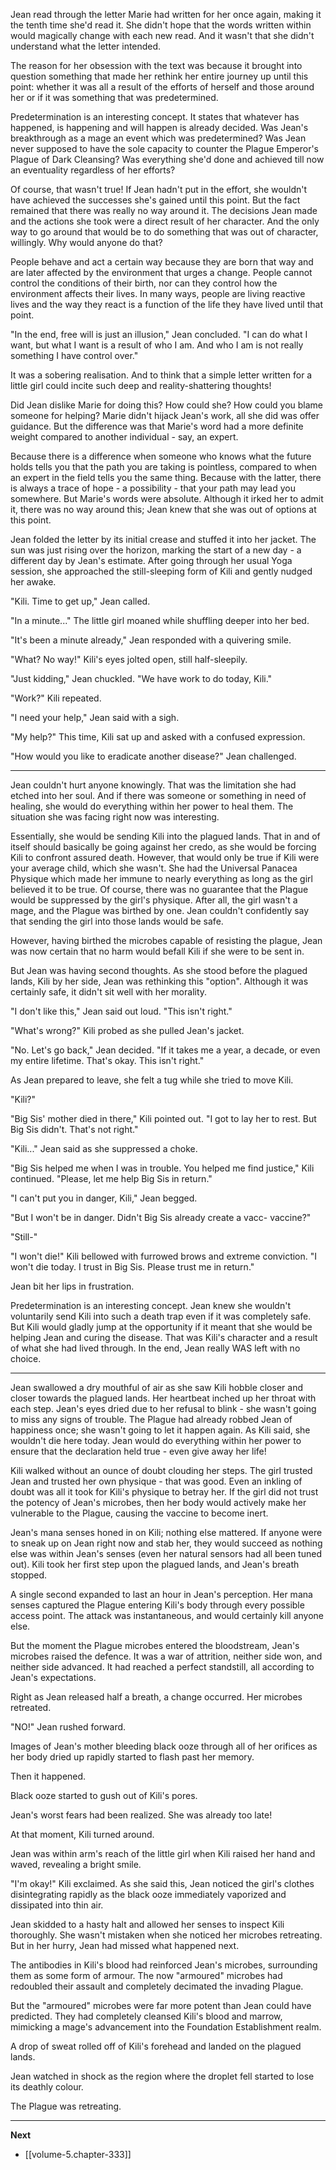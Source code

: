 
Jean read through the letter Marie had written for her once again, making it the tenth time she'd read it. She didn't hope that the words written within would magically change with each new read. And it wasn't that she didn't understand what the letter intended.

The reason for her obsession with the text was because it brought into question something that made her rethink her entire journey up until this point: whether it was all a result of the efforts of herself and those around her or if it was something that was predetermined.

Predetermination is an interesting concept. It states that whatever has happened, is happening and will happen is already decided. Was Jean's breakthrough as a mage an event which was predetermined? Was Jean never supposed to have the sole capacity to counter the Plague Emperor's Plague of Dark Cleansing? Was everything she'd done and achieved till now an eventuality regardless of her efforts?

Of course, that wasn't true! If Jean hadn't put in the effort, she wouldn't have achieved the successes she's gained until this point. But the fact remained that there was really no way around it. The decisions Jean made and the actions she took were a direct result of her character. And the only way to go around that would be to do something that was out of character, willingly. Why would anyone do that?

People behave and act a certain way because they are born that way and are later affected by the environment that urges a change. People cannot control the conditions of their birth, nor can they control how the environment affects their lives. In many ways, people are living reactive lives and the way they react is a function of the life they have lived until that point.

"In the end, free will is just an illusion," Jean concluded. "I can do what I want, but what I want is a result of who I am. And who I am is not really something I have control over."

It was a sobering realisation. And to think that a simple letter written for a little girl could incite such deep and reality-shattering thoughts!

Did Jean dislike Marie for doing this? How could she? How could you blame someone for helping? Marie didn't hijack Jean's work, all she did was offer guidance. But the difference was that Marie's word had a more definite weight compared to another individual - say, an expert.

Because there is a difference when someone who knows what the future holds tells you that the path you are taking is pointless, compared to when an expert in the field tells you the same thing. Because with the latter, there is always a trace of hope - a possibility - that your path may lead you somewhere. But Marie's words were absolute. Although it irked her to admit it, there was no way around this; Jean knew that she was out of options at this point.

Jean folded the letter by its initial crease and stuffed it into her jacket. The sun was just rising over the horizon, marking the start of a new day - a different day by Jean's estimate. After going through her usual Yoga session, she approached the still-sleeping form of Kili and gently nudged her awake.

"Kili. Time to get up," Jean called.

"In a minute..." The little girl moaned while shuffling deeper into her bed.

"It's been a minute already," Jean responded with a quivering smile.

"What? No way!" Kili's eyes jolted open, still half-sleepily.

"Just kidding," Jean chuckled. "We have work to do today, Kili."

"Work?" Kili repeated.

"I need your help," Jean said with a sigh.

"My help?" This time, Kili sat up and asked with a confused expression.

"How would you like to eradicate another disease?" Jean challenged.

____

Jean couldn't hurt anyone knowingly. That was the limitation she had etched into her soul. And if there was someone or something in need of healing, she would do everything within her power to heal them. The situation she was facing right now was interesting.

Essentially, she would be sending Kili into the plagued lands. That in and of itself should basically be going against her credo, as she would be forcing Kili to confront assured death. However, that would only be true if Kili were your average child, which she wasn't. She had the Universal Panacea Physique which made her immune to nearly everything as long as the girl believed it to be true. Of course, there was no guarantee that the Plague would be suppressed by the girl's physique. After all, the girl wasn't a mage, and the Plague was birthed by one. Jean couldn't confidently say that sending the girl into those lands would be safe.

However, having birthed the microbes capable of resisting the plague, Jean was now certain that no harm would befall Kili if she were to be sent in.

But Jean was having second thoughts. As she stood before the plagued lands, Kili by her side, Jean was rethinking this "option". Although it was certainly safe, it didn't sit well with her morality.

"I don't like this," Jean said out loud. "This isn't right."

"What's wrong?" Kili probed as she pulled Jean's jacket.

"No. Let's go back," Jean decided. "If it takes me a year, a decade, or even my entire lifetime. That's okay. This isn't right."

As Jean prepared to leave, she felt a tug while she tried to move Kili.

"Kili?"

"Big Sis' mother died in there," Kili pointed out. "I got to lay her to rest. But Big Sis didn't. That's not right."

"Kili..." Jean said as she suppressed a choke.

"Big Sis helped me when I was in trouble. You helped me find justice," Kili continued. "Please, let me help Big Sis in return."

"I can't put you in danger, Kili," Jean begged.

"But I won't be in danger. Didn't Big Sis already create a vacc- vaccine?"

"Still-"

"I won't die!" Kili bellowed with furrowed brows and extreme conviction. "I won't die today. I trust in Big Sis. Please trust me in return."

Jean bit her lips in frustration.

Predetermination is an interesting concept. Jean knew she wouldn't voluntarily send Kili into such a death trap even if it was completely safe. But Kili would gladly jump at the opportunity if it meant that she would be helping Jean and curing the disease. That was Kili's character and a result of what she had lived through. In the end, Jean really WAS left with no choice.

____

Jean swallowed a dry mouthful of air as she saw Kili hobble closer and closer towards the plagued lands. Her heartbeat inched up her throat with each step. Jean's eyes dried due to her refusal to blink - she wasn't going to miss any signs of trouble. The Plague had already robbed Jean of happiness once; she wasn't going to let it happen again. As Kili said, she wouldn't die here today. Jean would do everything within her power to ensure that the declaration held true - even give away her life!

Kili walked without an ounce of doubt clouding her steps. The girl trusted Jean and trusted her own physique - that was good. Even an inkling of doubt was all it took for Kili's physique to betray her. If the girl did not trust the potency of Jean's microbes, then her body would actively make her vulnerable to the Plague, causing the vaccine to become inert.

Jean's mana senses honed in on Kili; nothing else mattered. If anyone were to sneak up on Jean right now and stab her, they would succeed as nothing else was within Jean's senses (even her natural sensors had all been tuned out). Kili took her first step upon the plagued lands, and Jean's breath stopped.

A single second expanded to last an hour in Jean's perception. Her mana senses captured the Plague entering Kili's body through every possible access point. The attack was instantaneous, and would certainly kill anyone else.

But the moment the Plague microbes entered the bloodstream, Jean's microbes raised the defence. It was a war of attrition, neither side won, and neither side advanced. It had reached a perfect standstill, all according to Jean's expectations.

Right as Jean released half a breath, a change occurred. Her microbes retreated.

"NO!" Jean rushed forward.

Images of Jean's mother bleeding black ooze through all of her orifices as her body dried up rapidly started to flash past her memory.

Then it happened.

Black ooze started to gush out of Kili's pores.

Jean's worst fears had been realized. She was already too late!

At that moment, Kili turned around.

Jean was within arm's reach of the little girl when Kili raised her hand and waved, revealing a bright smile.

"I'm okay!" Kili exclaimed. As she said this, Jean noticed the girl's clothes disintegrating rapidly as the black ooze immediately vaporized and dissipated into thin air.

Jean skidded to a hasty halt and allowed her senses to inspect Kili thoroughly. She wasn't mistaken when she noticed her microbes retreating. But in her hurry, Jean had missed what happened next.

The antibodies in Kili's blood had reinforced Jean's microbes, surrounding them as some form of armour. The now "armoured" microbes had redoubled their assault and completely decimated the invading Plague.

But the "armoured" microbes were far more potent than Jean could have predicted. They had completely cleansed Kili's blood and marrow, mimicking a mage's advancement into the Foundation Establishment realm.

A drop of sweat rolled off of Kili's forehead and landed on the plagued lands.

Jean watched in shock as the region where the droplet fell started to lose its deathly colour.

The Plague was retreating.

____

**Next**
* [[volume-5.chapter-333]]